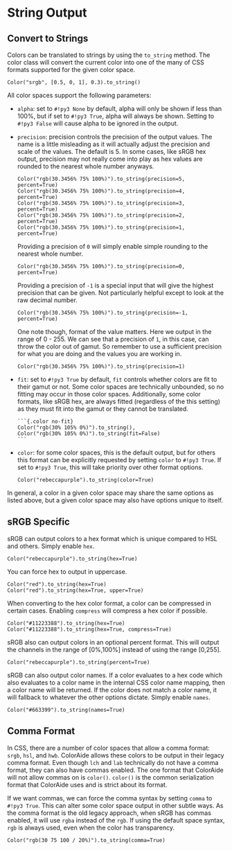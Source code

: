 # String Output

## Convert to Strings

Colors can be translated to strings by using the `to_string` method. The color class will convert the current color into
one of the many of CSS formats supported for the given color space.

```color
Color("srgb", [0.5, 0, 1], 0.3).to_string()
```

All color spaces support the following parameters:

- `alpha`: set to `#!py3 None` by default, alpha will only be shown if less than 100%, but if set to `#!py3 True`, alpha
  will always be shown. Setting to `#!py3 False` will cause alpha to be ignored in the output.
- `precision`: precision controls the precision of the output values. The name is a little misleading as it will
  actually adjust the precision and scale of the values. The default is 5. In some cases, like sRGB hex output,
  precision may not really come into play as hex values are rounded to the nearest whole number anyways.

    ```color
    Color("rgb(30.3456% 75% 100%)").to_string(precision=5, percent=True)
    Color("rgb(30.3456% 75% 100%)").to_string(precision=4, percent=True)
    Color("rgb(30.3456% 75% 100%)").to_string(precision=3, percent=True)
    Color("rgb(30.3456% 75% 100%)").to_string(precision=2, percent=True)
    Color("rgb(30.3456% 75% 100%)").to_string(precision=1, percent=True)
    ```

    Providing a precision of `0` will simply enable simple rounding to the nearest whole number.

    ```color
    Color("rgb(30.3456% 75% 100%)").to_string(precision=0, percent=True)
    ```

    Providing a precision of `-1` is a special input that will give the highest precision that can be given. Not
    particularly helpful except to look at the raw decimal number.

    ```color
    Color("rgb(30.3456% 75% 100%)").to_string(precision=-1, percent=True)
    ```

    One note though, format of the value matters. Here we output in the range of 0 - 255. We can see that a precision of
    `1`, in this case, can throw the color out of gamut. So remember to use a sufficient precision for what you are
    doing and the values you are working in.

    ```{.color no-fit}
    Color("rgb(30.3456% 75% 100%)").to_string(precision=1)
    ```

- `fit`: set to `#!py3 True` by default, `fit` controls whether colors are fit to their gamut or not. Some color spaces
  are technically unbounded, so no fitting may occur in those color spaces. Additionally, some color formats, like sRGB
  hex, are always fitted (regardless of the this setting) as they must fit into the gamut or they cannot be translated.

      ```{.color no-fit}
      Color("rgb(30% 105% 0%)").to_string(),
      Color("rgb(30% 105% 0%)").to_string(fit=False)
      ```

- `color`: for some color spaces, this is the default output, but for others this format can be explicitly requested by
  setting `color` to `#!py3 True`. If set to `#!py3 True`, this will take priority over other format options.

    ```color
    Color("rebeccapurple").to_string(color=True)
    ```

In general, a color in a given color space may share the same options as listed above, but a given color space may also
have options unique to itself.

## sRGB Specific

sRGB can output colors to a hex format which is unique compared to HSL and others. Simply enable `hex`.

```color
Color("rebeccapurple").to_string(hex=True)
```

You can force hex to output in uppercase.

```color
Color("red").to_string(hex=True)
Color("red").to_string(hex=True, upper=True)
```

When converting to the hex color format, a color can be compressed in certain cases. Enabling `compress` will compress a
hex color if possible.

```color
Color("#11223388").to_string(hex=True)
Color("#11223388").to_string(hex=True, compress=True)
```

sRGB also can output colors in an optional percent format. This will output the channels in the range of [0%,100%]
instead of using the range [0,255].

```color
Color("rebeccapurple").to_string(percent=True)
```

sRGB can also output color names. If a color evaluates to a hex code which also evaluates to a color name in the
internal CSS color name mapping, then a color name will be returned. If the color does not match a color name, it will
fallback to whatever the other options dictate. Simply enable `names`.

```color
Color("#663399").to_string(names=True)
```

## Comma Format

In CSS, there are a number of color spaces that allow a comma format: `srgb`, `hsl`, and `hwb`. ColorAide allows these
colors to be output in their legacy comma format. Even though `lch` and `lab` technically do not have a comma format,
they can also have commas enabled. The one format that ColorAide will not allow commas on is `color()`. `color()` is
the common serialization format that ColorAide uses and is strict about its format.

If we want commas, we can force the comma syntax by setting `comma` to `#!py3 True`. This can alter some color space
output in other subtle ways. As the comma format is the old legacy approach, when sRGB has commas enabled, it will use
`rgba` instead of the `rgb`. If using the default space syntax, `rgb` is always used, even when the color has
transparency.

```color
Color("rgb(30 75 100 / 20%)").to_string(comma=True)
```
